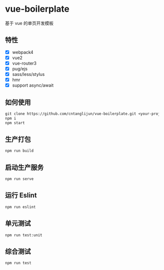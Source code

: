 # vue-boilerplate

基于 vue 的单页开发模板

## 特性

- [x] webpack4
- [x] vue2
- [x] vue-router3
- [x] pug/ejs
- [x] sass/less/stylus
- [x] hmr
- [x] support async/await

## 如何使用

```txt
git clone https://github.com/cntanglijun/vue-boilerplate.git <your-project-name>
npm i
npm start
```

## 生产打包

```txt
npm run build
```

## 启动生产服务

```txt
npm run serve
```

## 运行 Eslint

```txt
npm run eslint
```

## 单元测试

```txt
npm run test:unit
```

## 综合测试

```txt
npm run test
```
